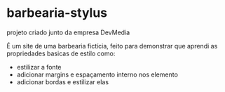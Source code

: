 # barbearia-stylus
projeto criado junto da empresa DevMedia

É um site de uma barbearia fictícia, feito para demonstrar que aprendi as propriedades basicas de estilo como: 
<ul>
  <li>estilizar a fonte</li>
  <li>adicionar margins e espaçamento interno nos elemento</li>
  <li>adicionar bordas e estilizar elas</li>
</ul>


